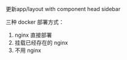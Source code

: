 更新app/layout
with
component
    head
    sidebar

三种 docker 部署方式：
1. nginx 直接部署
2. 挂载已经存在的 nginx
3. 不用 nginx

